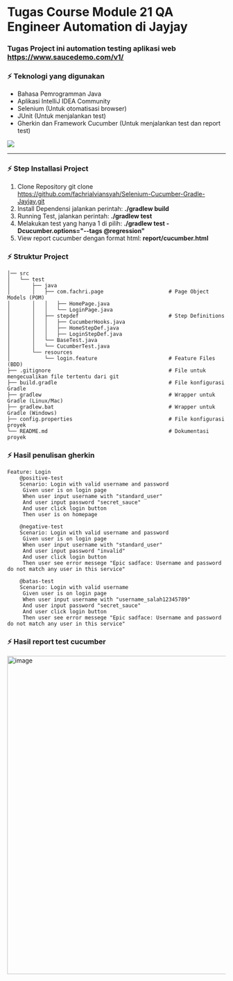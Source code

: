 # Tugas Course Module 21 QA Engineer Automation di Jayjay
### Tugas Project ini automation testing aplikasi web https://www.saucedemo.com/v1/

### :zap: Teknologi yang digunakan
- Bahasa Pemrogramman Java
- Aplikasi IntelliJ IDEA Community
- Selenium (Untuk otomatisasi browser)
- JUnit (Untuk menjalankan test)
- Gherkin dan Framework Cucumber (Untuk menjalankan test dan report test)
<img src="https://skillicons.dev/icons?i=java,idea,selenium,gradle,gherkin"/>

---

### :zap: Step Installasi Project
1. Clone Repository git clone https://github.com/fachrialviansyah/Selenium-Cucumber-Gradle-Jayjay.git
2. Install Dependensi jalankan perintah: **./gradlew build**
3. Running Test, jalankan perintah: **./gradlew test**
4. Melakukan test yang hanya 1 di pilih: **./gradlew test -Dcucumber.options="--tags @regression"**
5. View report cucumber dengan format html: **report/cucumber.html**

### :zap: Struktur Project
    │── src 
    │   └── test
    │       ├── java
    │       │   ├── com.fachri.page                     # Page Object Models (POM)
    │       │   │   ├── HomePage.java
    │       │   │   └── LoginPage.java
    │       │   ├── stepdef                             # Step Definitions
    │       │   │   ├── CucumberHooks.java
    │       │   │   ├── HomeStepDef.java
    │       │   │   ├── LoginStepDef.java
    │       │   └── BaseTest.java
    │       │   └── CucumberTest.java
    │       └── resources
    │           └── login.feature                       # Feature Files (BDD)
    ├── .gitignore                                      # File untuk mengecualikan file tertentu dari git
    ├── build.gradle                                    # File konfigurasi Gradle
    ├── gradlew                                         # Wrapper untuk Gradle (Linux/Mac)
    ├── gradlew.bat                                     # Wrapper untuk Gradle (Windows)
    ├── config.properties                               # File konfigurasi proyek
    └── README.md                                       # Dokumentasi proyek

### :zap: Hasil penulisan gherkin
    Feature: Login
        @positive-test
        Scenario: Login with valid username and password
         Given user is on login page
         When user input username with "standard_user"
         And user input password "secret_sauce"
         And user click login button
         Then user is on homepage

        @negative-test
        Scenario: Login with valid username and password
         Given user is on login page
         When user input username with "standard_user"
         And user input password "invalid"
         And user click login button
         Then user see error messege "Epic sadface: Username and password do not match any user in this service"

        @batas-test
        Scenario: Login with valid username
         Given user is on login page
         When user input username with "username_salah12345789"
         And user input password "secret_sauce"
         And user click login button
         Then user see error messege "Epic sadface: Username and password do not match any user in this service"

### :zap: Hasil report test cucumber

<img width="1067" height="734" alt="image" src="https://github.com/user-attachments/assets/04c36028-7ace-4de5-9d7a-13307b692e62" />



